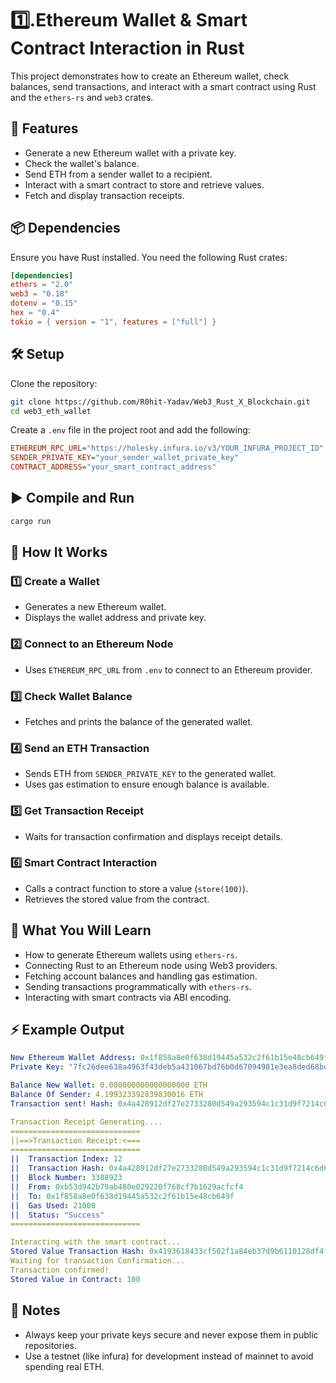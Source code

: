 # 1️⃣.Ethereum Wallet & Smart Contract Interaction in Rust

This project demonstrates how to create an Ethereum wallet, check balances, send transactions, and 
interact with a smart contract using Rust and the `ethers-rs` and `web3` crates.

## 🚀 Features
- Generate a new Ethereum wallet with a private key.
- Check the wallet's balance.
- Send ETH from a sender wallet to a recipient.
- Interact with a smart contract to store and retrieve values.
- Fetch and display transaction receipts.

## 📦 Dependencies
Ensure you have Rust installed. You need the following Rust crates:

```toml
[dependencies]
ethers = "2.0"
web3 = "0.18"
dotenv = "0.15"
hex = "0.4"
tokio = { version = "1", features = ["full"] }
```

## 🛠 Setup
Clone the repository:

```sh
git clone https://github.com/R0hit-Yadav/Web3_Rust_X_Blockchain.git
cd web3_eth_wallet
```

Create a `.env` file in the project root and add the following:

```ini
ETHEREUM_RPC_URL="https://holesky.infura.io/v3/YOUR_INFURA_PROJECT_ID"
SENDER_PRIVATE_KEY="your_sender_wallet_private_key"
CONTRACT_ADDRESS="your_smart_contract_address"
```

## ▶️ Compile and Run

```sh
cargo run
```

## 📜 How It Works

### 1️⃣ Create a Wallet
- Generates a new Ethereum wallet.
- Displays the wallet address and private key.

### 2️⃣ Connect to an Ethereum Node
- Uses `ETHEREUM_RPC_URL` from `.env` to connect to an Ethereum provider.

### 3️⃣ Check Wallet Balance
- Fetches and prints the balance of the generated wallet.

### 4️⃣ Send an ETH Transaction
- Sends ETH from `SENDER_PRIVATE_KEY` to the generated wallet.
- Uses gas estimation to ensure enough balance is available.

### 5️⃣ Get Transaction Receipt
- Waits for transaction confirmation and displays receipt details.

### 6️⃣ Smart Contract Interaction
- Calls a contract function to store a value (`store(100)`).
- Retrieves the stored value from the contract.

## 🧠 What You Will Learn
- How to generate Ethereum wallets using `ethers-rs`.
- Connecting Rust to an Ethereum node using Web3 providers.
- Fetching account balances and handling gas estimation.
- Sending transactions programmatically with `ethers-rs`.
- Interacting with smart contracts via ABI encoding.

## ⚡ Example Output
```yaml
New Ethereum Wallet Address: 0x1f858a8e0f638d19445a532c2f61b15e48cb649f
Private Key: "7fc26dee638a4963f43deb5a431067bd76b0d67094981e3ea8ded68bd2fab209"

Balance New Wallet: 0.000000000000000000 ETH
Balance Of Sender: 4.199323392839830016 ETH
Transaction sent! Hash: 0x4a428912df27e2733280d549a293594c1c31d9f7214c6d696e057ddb13423b41

Transaction Receipt Generating....
=============================
||==>Transaction Receipt:<===
=============================
||  Transaction Index: 12
||  Transaction Hash: 0x4a428912df27e2733280d549a293594c1c31d9f7214c6d696e057ddb13423b41
||  Block Number: 3388923
||  From: 0xb53d942b79ab480e029220f768cf7b1629acfcf4
||  To: 0x1f858a8e0f638d19445a532c2f61b15e48cb649f
||  Gas Used: 21000
||  Status: "Success"
=============================

Interacting with the smart contract...
Stored Value Transaction Hash: 0x4193618433cf502f1a84eb37d9b6110128df4f008de86ed4c091ce3f79d031b3
Waiting for transaction Confirmation...
Transaction confirmed!
Stored Value in Contract: 100
```

## 📌 Notes
- Always keep your private keys secure and never expose them in public repositories.
- Use a testnet (like infura) for development instead of mainnet to avoid spending real ETH.
